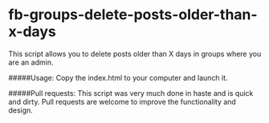 # fb-groups-delete-posts-older-than-x-days
This script allows you to delete posts older than X days in groups where you are an admin.

#####Usage:
Copy the index.html to your computer and launch it.


#####Pull requests:
This script was very much done in haste and is quick and dirty. Pull requests are welcome to improve the functionality and design.

